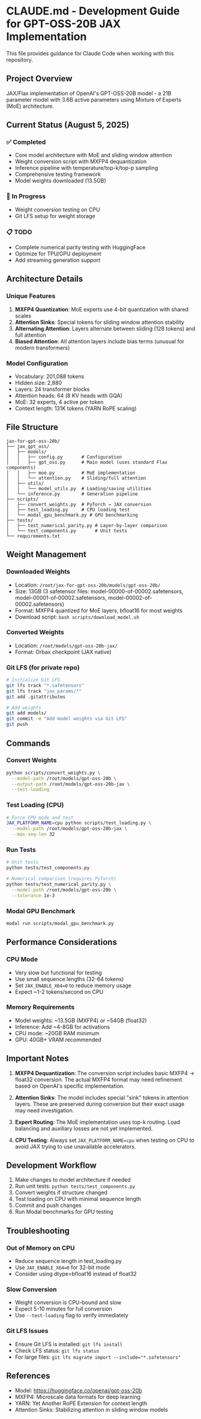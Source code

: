 # CLAUDE.md - Development Guide for GPT-OSS-20B JAX Implementation

This file provides guidance for Claude Code when working with this repository.

## Project Overview

JAX/Flax implementation of OpenAI's GPT-OSS-20B model - a 21B parameter model with 3.6B active parameters using Mixture of Experts (MoE) architecture.

## Current Status (August 5, 2025)

### ✅ Completed
- Core model architecture with MoE and sliding window attention
- Weight conversion script with MXFP4 dequantization
- Inference pipeline with temperature/top-k/top-p sampling
- Comprehensive testing framework
- Model weights downloaded (13.5GB)

### 🚧 In Progress
- Weight conversion testing on CPU
- Git LFS setup for weight storage

### 📋 TODO
- Complete numerical parity testing with HuggingFace
- Optimize for TPU/GPU deployment
- Add streaming generation support

## Architecture Details

### Unique Features
1. **MXFP4 Quantization**: MoE experts use 4-bit quantization with shared scales
2. **Attention Sinks**: Special tokens for sliding window attention stability
3. **Alternating Attention**: Layers alternate between sliding (128 tokens) and full attention
4. **Biased Attention**: All attention layers include bias terms (unusual for modern transformers)

### Model Configuration
- Vocabulary: 201,088 tokens
- Hidden size: 2,880
- Layers: 24 transformer blocks
- Attention heads: 64 (8 KV heads with GQA)
- MoE: 32 experts, 4 active per token
- Context length: 131K tokens (YARN RoPE scaling)

## File Structure
```
jax-for-gpt-oss-20b/
├── jax_gpt_oss/
│   ├── models/
│   │   ├── config.py       # Configuration
│   │   ├── gpt_oss.py      # Main model (uses standard Flax components)
│   │   ├── moe.py          # MoE implementation
│   │   └── attention.py    # Sliding/full attention
│   ├── utils/
│   │   └── model_utils.py  # Loading/saving utilities
│   └── inference.py        # Generation pipeline
├── scripts/
│   ├── convert_weights.py  # PyTorch → JAX conversion
│   ├── test_loading.py     # CPU loading test
│   └── modal_gpu_benchmark.py # GPU benchmarking
├── tests/
│   ├── test_numerical_parity.py # Layer-by-layer comparison
│   └── test_components.py       # Unit tests
└── requirements.txt
```

## Weight Management

### Downloaded Weights
- Location: `/root/jax-for-gpt-oss-20b/models/gpt-oss-20b/`
- Size: 13GB (3 safetensor files: model-00000-of-00002.safetensors, model-00001-of-00002.safetensors, model-00002-of-00002.safetensors)
- Format: MXFP4 quantized for MoE layers, bfloat16 for most weights
- Download script: `bash scripts/download_model.sh`

### Converted Weights
- Location: `/root/models/gpt-oss-20b-jax/`
- Format: Orbax checkpoint (JAX native)

### Git LFS (for private repo)
```bash
# Initialize Git LFS
git lfs track "*.safetensors"
git lfs track "jax_params/*"
git add .gitattributes

# Add weights
git add models/
git commit -m "Add model weights via Git LFS"
git push
```

## Commands

### Convert Weights
```bash
python scripts/convert_weights.py \
  --model-path /root/models/gpt-oss-20b \
  --output-path /root/models/gpt-oss-20b-jax \
  --test-loading
```

### Test Loading (CPU)
```bash
# Force CPU mode and test
JAX_PLATFORM_NAME=cpu python scripts/test_loading.py \
  --model-path /root/models/gpt-oss-20b-jax \
  --max-seq-len 32
```

### Run Tests
```bash
# Unit tests
python tests/test_components.py

# Numerical comparison (requires PyTorch)
python tests/test_numerical_parity.py \
  --model-path /root/models/gpt-oss-20b \
  --tolerance 1e-3
```

### Modal GPU Benchmark
```bash
modal run scripts/modal_gpu_benchmark.py
```

## Performance Considerations

### CPU Mode
- Very slow but functional for testing
- Use small sequence lengths (32-64 tokens)
- Set `JAX_ENABLE_X64=0` to reduce memory usage
- Expect ~1-2 tokens/second on CPU

### Memory Requirements
- Model weights: ~13.5GB (MXFP4) or ~54GB (float32)
- Inference: Add ~4-8GB for activations
- CPU mode: ~20GB RAM minimum
- GPU: 40GB+ VRAM recommended

## Important Notes

1. **MXFP4 Dequantization**: The conversion script includes basic MXFP4 → float32 conversion. The actual MXFP4 format may need refinement based on OpenAI's specific implementation.

2. **Attention Sinks**: The model includes special "sink" tokens in attention layers. These are preserved during conversion but their exact usage may need investigation.

3. **Expert Routing**: The MoE implementation uses top-k routing. Load balancing and auxiliary losses are not yet implemented.

4. **CPU Testing**: Always set `JAX_PLATFORM_NAME=cpu` when testing on CPU to avoid JAX trying to use unavailable accelerators.

## Development Workflow

1. Make changes to model architecture if needed
2. Run unit tests: `python tests/test_components.py`
3. Convert weights if structure changed
4. Test loading on CPU with minimal sequence length
5. Commit and push changes
6. Run Modal benchmarks for GPU testing

## Troubleshooting

### Out of Memory on CPU
- Reduce sequence length in test_loading.py
- Use `JAX_ENABLE_X64=0` for 32-bit mode
- Consider using dtype=bfloat16 instead of float32

### Slow Conversion
- Weight conversion is CPU-bound and slow
- Expect 5-10 minutes for full conversion
- Use `--test-loading` flag to verify immediately

### Git LFS Issues
- Ensure Git LFS is installed: `git lfs install`
- Check LFS status: `git lfs status`
- For large files: `git lfs migrate import --include="*.safetensors"`

## References
- Model: https://huggingface.co/openai/gpt-oss-20b
- MXFP4: Microscale data formats for deep learning
- YARN: Yet Another RoPE Extension for context length
- Attention Sinks: Stabilizing attention in sliding window models